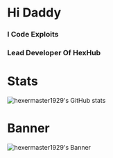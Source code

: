 # Hi Daddy
### I Code Exploits
### Lead Developer Of HexHub

# Stats
![hexermaster1929's GitHub stats](https://github-readme-stats.vercel.app/api?username=hexermaster1929&theme=graywhite&show_icons=true)

# Banner

![hexermaster1929's Banner](https://github.com/HexerMaster1929/HexHub/raw/main/HexerMaster1929.png)

